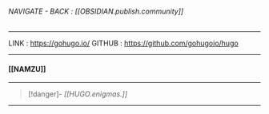 
###### NAVIGATE - BACK : [[OBSIDIAN.publish.community]]
------

LINK : https://gohugo.io/
GITHUB : https://github.com/gohugoio/hugo


-----
#### [[NAMZU]]




------
>[!danger]- *[[HUGO.enigmas.]]*
----

